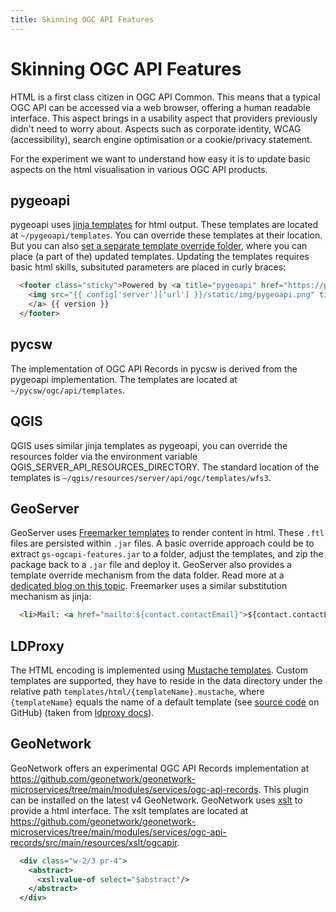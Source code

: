 ```yaml
---
title: Skinning OGC API Features
---
```


# Skinning OGC API Features

HTML is a first class citizen in OGC API Common. This means that a typical OGC API can be accessed via a web browser, offering a human readable interface. This aspect brings in a usability aspect that providers previously didn't need to worry about. Aspects such as corporate identity, WCAG (accessibility), search engine optimisation or a cookie/privacy statement.

For the experiment we want to understand how easy it is to update basic aspects on the html visualisation in various OGC API products.

## pygeoapi

pygeoapi uses [jinja templates](https://palletsprojects.com/p/jinja/) for html output. These templates are located at `~/pygeoapi/templates`. You can override these templates at their location. But you can also [set a separate template override folder](https://github.com/geopython/pygeoapi/blob/37b1e9553b29b168b7d5637cc45974ac2681a75f/pygeoapi-config.yml#L45-L46), where you can place (a part of the) updated templates. Updating the templates requires basic html skills, subsituted parameters are placed in curly braces:


```html
  <footer class="sticky">Powered by <a title="pygeoapi" href="https://pygeoapi.io">
    <img src="{{ config['server']['url'] }}/static/img/pygeoapi.png" title="pygeoapi logo" style="height:24px;vertical-align: middle;"/>
    </a> {{ version }}
  </footer> 
```

## pycsw

The implementation of OGC API Records in pycsw is derived from the pygeoapi implementation. The templates are located at `~/pycsw/ogc/api/templates`.

## QGIS

QGIS uses similar jinja templates as pygeoapi, you can override the resources folder via the environment variable QGIS_SERVER_API_RESOURCES_DIRECTORY. The standard location of the templates is `~/qgis/resources/server/api/ogc/templates/wfs3`.

## GeoServer

GeoServer uses [Freemarker templates](https://freemarker.apache.org/) to render content in html. These `.ftl` files are persisted within `.jar` files. A basic override approach could be to extract `gs-ogcapi-features.jar` to a folder, adjust the templates, and zip the package back to a `.jar` file and deploy it. GeoServer also provides a template override mechanism from the data folder. Read more at a [dedicated blog on this topic](https://docs.geoserver.org/latest/en/user/community/ogc-api/features/index.html#service-configuration).
 Freemarker uses a similar substitution mechanism as jinja:

```html
  <li>Mail: <a href="mailto:${contact.contactEmail}">${contact.contactEmail}</a></li>
```

## LDProxy

The HTML encoding is implemented using [Mustache templates](https://mustache.github.io/). Custom templates are supported, they have to reside in the data directory under the relative path `templates/html/{templateName}.mustache`, where `{templateName}` equals the name of a default template (see [source code](https://github.com/search?q=repo%3Ainteractive-instruments%2Fldproxy+extension%3Amustache&type=Code) on GitHub) (taken from [ldproxy docs](https://github.com/interactive-instruments/ldproxy/blob/fb772a7c3bc9b32cdde06a1ac92bbb72414b07d1/docs/en/configuration/services/building-blocks/html.md#customization)).

## GeoNetwork

GeoNetwork offers an experimental OGC API Records implementation at https://github.com/geonetwork/geonetwork-microservices/tree/main/modules/services/ogc-api-records. This plugin can be installed on the latest v4 GeoNetwork. GeoNetwork uses [xslt](https://en.wikipedia.org/wiki/XSLT) to provide a html interface. The xslt templates are located at https://github.com/geonetwork/geonetwork-microservices/tree/main/modules/services/ogc-api-records/src/main/resources/xslt/ogcapir. 

```xml
  <div class="w-2/3 pr-4">
    <abstract>
      <xsl:value-of select="$abstract"/>
    </abstract>
  </div>
```